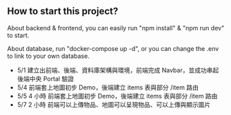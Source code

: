 ## How to start this project?

About backend & frontend, you can easily run "npm install" & "npm run dev" to start.

About database, run "docker-compose up -d", or you can change the .env to link to your own database.

- 5/1 建立出前端、後端、資料庫架構與環境，前端完成 Navbar，並成功串起後端中央 Portal 驗證
- 5/4 前端套上地圖初步 Demo，後端建立 items 表與部分 /item 路由
- 5/5 4 小時 前端套上地圖初步 Demo，後端建立 items 表與部分 /item 路由
- 5/7 2 小時 前端可以上傳物品、地圖可以呈現物品、可以上傳與顯示圖片
